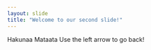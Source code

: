 ```yaml
---
layout: slide
title: "Welcome to our second slide!"
---
```

Hakunaa Mataata
Use the left arrow to go back!
